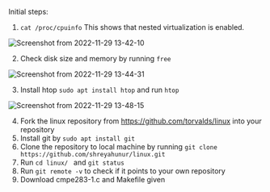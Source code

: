 Initial steps:

1. `cat /proc/cpuinfo` 
This shows that nested virtualization is enabled.

![Screenshot from 2022-11-29 13-42-10](https://user-images.githubusercontent.com/64269342/204654356-32059d7d-7452-4e4c-ad82-7e9bb9212b91.png)

2. Check disk size and memory by running `free`

![Screenshot from 2022-11-29 13-44-31](https://user-images.githubusercontent.com/64269342/204654754-b196e26f-2112-42c7-a2c9-484b0f98e552.png)

3. Install htop `sudo apt install htop` and run `htop`
 
 ![Screenshot from 2022-11-29 13-48-15](https://user-images.githubusercontent.com/64269342/204655391-f91d18dc-cffe-4699-864c-9728251f3eb5.png)
 
 4. Fork the linux repository from https://github.com/torvalds/linux into your repository
 5. Install git by `sudo apt install git` 
 6. Clone the repository to local machine by running `git clone https://github.com/shreyahunur/linux.git`
 7. Run `cd linux/ ` and `git status` 
 8. Run `git remote -v` to check if it points to your own repository
 9. Download cmpe283-1.c and Makefile given

